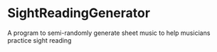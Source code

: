# SightReadingGenerator
A program to semi-randomly generate sheet music to help musicians practice sight reading
